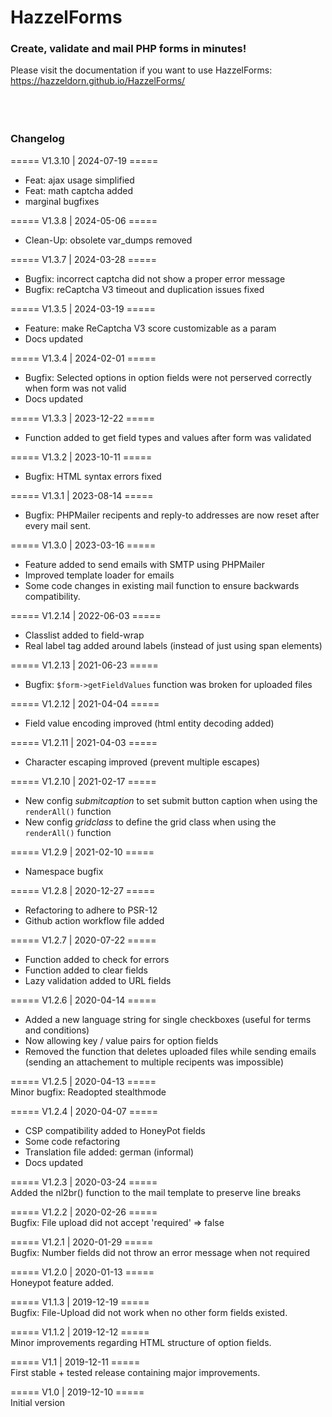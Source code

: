 # HazzelForms

### Create, validate and mail PHP forms in minutes!

Please visit the documentation if you want to use HazzelForms:<br/>
https://hazzeldorn.github.io/HazzelForms/
<br/><br/><br/><br/>

### Changelog

===== V1.3.10 | 2024-07-19 ===== <br/>

- Feat: ajax usage simplified<br/>
- Feat: math captcha added<br/>
- marginal bugfixes

===== V1.3.8 | 2024-05-06 ===== <br/>

- Clean-Up: obsolete var_dumps removed<br/>

===== V1.3.7 | 2024-03-28 ===== <br/>

- Bugfix: incorrect captcha did not show a proper error message<br/>
- Bugfix: reCaptcha V3 timeout and duplication issues fixed<br/>

===== V1.3.5 | 2024-03-19 ===== <br/>

- Feature: make ReCaptcha V3 score customizable as a param<br/>
- Docs updated<br/>

===== V1.3.4 | 2024-02-01 ===== <br/>

- Bugfix: Selected options in option fields were not perserved correctly when form was not valid<br/>
- Docs updated<br/>

===== V1.3.3 | 2023-12-22 ===== <br/>

- Function added to get field types and values after form was validated<br/>

===== V1.3.2 | 2023-10-11 ===== <br/>

- Bugfix: HTML syntax errors fixed<br/>

===== V1.3.1 | 2023-08-14 ===== <br/>

- Bugfix: PHPMailer recipents and reply-to addresses are now reset after every mail sent.<br/>

===== V1.3.0 | 2023-03-16 ===== <br/>

- Feature added to send emails with SMTP using PHPMailer<br/>
- Improved template loader for emails<br/>
- Some code changes in existing mail function to ensure backwards compatibility.<br/>

===== V1.2.14 | 2022-06-03 ===== <br/>

- Classlist added to field-wrap
- Real label tag added around labels (instead of just using span elements)

===== V1.2.13 | 2021-06-23 ===== <br/>

- Bugfix: <code>$form->getFieldValues</code> function was broken for uploaded files

===== V1.2.12 | 2021-04-04 ===== <br/>

- Field value encoding improved (html entity decoding added)

===== V1.2.11 | 2021-04-03 ===== <br/>

- Character escaping improved (prevent multiple escapes)

===== V1.2.10 | 2021-02-17 ===== <br/>

- New config <em>submitcaption</em> to set submit button caption when using the <code>renderAll()</code> function
- New config <em>gridclass</em> to define the grid class when using the <code>renderAll()</code> function

===== V1.2.9 | 2021-02-10 ===== <br/>

- Namespace bugfix

===== V1.2.8 | 2020-12-27 ===== <br/>

- Refactoring to adhere to PSR-12
- Github action workflow file added

===== V1.2.7 | 2020-07-22 ===== <br/>

- Function added to check for errors
- Function added to clear fields
- Lazy validation added to URL fields

===== V1.2.6 | 2020-04-14 ===== <br/>

- Added a new language string for single checkboxes (useful for terms and conditions)
- Now allowing key / value pairs for option fields
- Removed the function that deletes uploaded files while sending emails (sending an attachement to multiple recipents was impossible)

===== V1.2.5 | 2020-04-13 ===== <br/>
Minor bugfix: Readopted stealthmode

===== V1.2.4 | 2020-04-07 ===== <br/>

- CSP compatibility added to HoneyPot fields
- Some code refactoring
- Translation file added: german (informal)
- Docs updated

===== V1.2.3 | 2020-03-24 ===== <br/>
Added the nl2br() function to the mail template to preserve line breaks

===== V1.2.2 | 2020-02-26 ===== <br/>
Bugfix: File upload did not accept 'required' => false

===== V1.2.1 | 2020-01-29 ===== <br/>
Bugfix: Number fields did not throw an error message when not required

===== V1.2.0 | 2020-01-13 ===== <br/>
Honeypot feature added.

===== V1.1.3 | 2019-12-19 ===== <br/>
Bugfix: File-Upload did not work when no other form fields existed.

===== V1.1.2 | 2019-12-12 ===== <br/>
Minor improvements regarding HTML structure of option fields.

===== V1.1 | 2019-12-11 ===== <br/>
First stable + tested release containing major improvements.

===== V1.0 | 2019-12-10 ===== <br/>
Initial version

